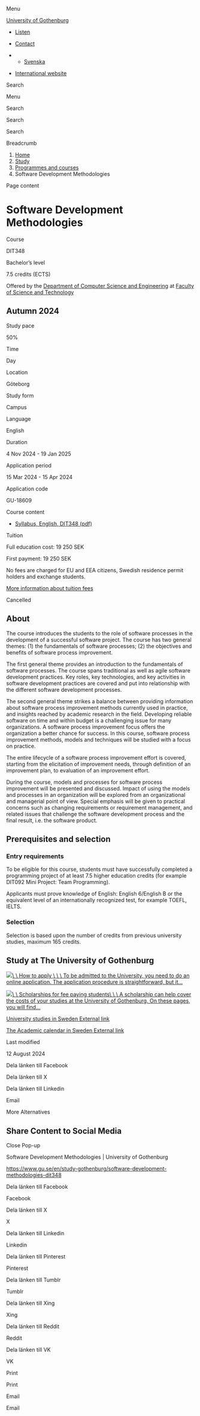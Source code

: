 Menu

[University of Gothenburg](/en)

- [Listen](//app-eu.readspeaker.com/cgi-bin/rsent?customerid=9467&lang=en_uk&readclass=region--content&url=https%3A%2F%2Fwww.gu.se%2Fen%2Fstudy-gothenburg%2Fsoftware-development-methodologies-dit348 "Listen with ReadSpeaker")

- [Contact](/en/contact)

- - [Svenska](/studera/hitta-utbildning/mjukvaruutvecklingsprocesser-dit348)
- [International website](/en/study-gothenburg/software-development-methodologies-dit348)

Search


Menu


Search


Search

Search

Breadcrumb

1. [Home](/en)
2. [Study](/en/study-in-gothenburg)
3. [Programmes and courses](/en/study-in-gothenburg/study-options)
4. Software Development Methodologies


Page content

# Software Development Methodologies

Course


DIT348


Bachelor’s level



7.5 credits (ECTS)



Offered by the
[Department of Computer Science and Engineering](https://www.gu.se/en/computer-science-engineering)
at
[Faculty of Science and Technology](https://www.gu.se/en/science-and-technology)

## Autumn 2024

Study pace


50%

Time


Day

Location


Göteborg

Study form


Campus

Language


English

Duration


4 Nov 2024
\- 19 Jan 2025

Application period


15 Mar 2024
\- 15 Apr 2024

Application code


GU-18609

Course content


- [Syllabus, English, DIT348 (pdf)](https://kursplaner.gu.se/pdf/kurs/en/DIT348)


Tuition


Full education cost: 19 250 SEK

First payment: 19 250 SEK

No fees are charged for EU and EEA citizens, Swedish residence permit holders and exchange students.

[More information about tuition fees](https://www.gu.se/en/study-in-gothenburg/apply/tuition-fees)

Cancelled


## About

The course introduces the students to the role of software processes in the development of a successful software project. The course has two general themes: (1) the fundamentals of software processes; (2) the objectives and benefits of software process improvement.

The first general theme provides an introduction to the fundamentals of software processes. The course spans traditional as well as agile software development practices. Key roles, key technologies, and key activities in software development practices are covered and put into relationship with the different software development processes.

The second general theme strikes a balance between providing information about software process improvement methods currently used in practice, and insights reached by academic research in the field. Developing reliable software on time and within budget is a challenging issue for many organizations. A software process improvement focus offers the organization a better chance for success. In this course, software process improvement methods, models and techniques will be studied with a focus on practice.

The entire lifecycle of a software process improvement effort is covered, starting from the elicitation of improvement needs, through definition of an improvement plan, to evaluation of an improvement effort.

During the course, models and processes for software process improvement will be presented and discussed. Impact of using the models and processes in an organization will be explored from an organizational and managerial point of view. Special emphasis will be given to practical concerns such as changing requirements or requirement management, and related issues that challenge the software development process and the final result, i.e. the software product.

## Prerequisites and selection

### Entry requirements

To be eligible for this course, students must have successfully completed a programming project of at least 7.5 higher education credits (for example DIT092 Mini Project: Team Programming).

Applicants must prove knowledge of English: English 6/English B or the equivalent level of an internationally recognized test, for example TOEFL, IELTS.

### Selection

Selection is based upon the number of credits from previous university studies, maximum 165 credits.

## Study at The University of Gothenburg

[![](/sites/default/files/dynamic-image/dynamic_image_1490_218/public/2020-03/cytonn-photography-ZJEKICY5EXY-unsplash.jpg?media_id=2553&width=1249&height=208)\\
\\
How to apply \\
\\
\\
To be admitted to the University, you need to do an online application. The application procedure is straightforward, but it…](/en/study-in-gothenburg/apply)

[![](/sites/default/files/dynamic-image/dynamic_image_1490_218/public/2024-01/GU-7.jpg?media_id=95188&width=1249&height=208)\\
\\
Scholarships for fee paying students\\
\\
\\
A scholarship can help cover the costs of your studies at the University of Gothenburg. On these pages, you will find…](/en/study-in-gothenburg/apply/scholarships-for-fee-paying-students)

[University studies in Sweden External link](https://www.gu.se/en/study-in-gothenburg/before-you-arrive/university-studies-in-sweden "External link")

[The Academic calendar in Sweden External link](https://www.gu.se/en/study-in-gothenburg/when-you-are-here/academic-calendar "External link")

Last modified


12 August 2024

Dela länken till Facebook

Dela länken till X

Dela länken till Linkedin

Email

More Alternatives

## Share Content to Social Media

Close Pop-up

Software Development Methodologies \| University of Gothenburg

https://www.gu.se/en/study-gothenburg/software-development-methodologies-dit348

Dela länken till Facebook

Facebook

Dela länken till X

X

Dela länken till Linkedin

Linkedin

Dela länken till Pinterest

Pinterest

Dela länken till Tumblr

Tumblr

Dela länken till Xing

Xing

Dela länken till Reddit

Reddit

Dela länken till VK

VK

Print

Print

Email

Email